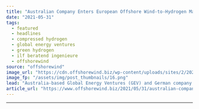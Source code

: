 ```yaml
---
title: "Australian Company Enters European Offshore Wind-to-Hydrogen Market"
date: "2021-05-31"
tags: 
  - featured
  - headlines
  - compressed hydrogen
  - global energy ventures
  - green hydrogen
  - ilf beratend ingenieure
  - offshorewind
source: "offshorewind"
image_url: "https://cdn.offshorewind.biz/wp-content/uploads/sites/2/2021/05/31145003/GEV-C-H2-solution-for-offshore-wind.png"
image_fp: "/assets/img/post_thumbnails/16.png"
lead: "Australia-based Global Energy Ventures (GEV) and German company ILF Beratend Ingenieure (ILF Consulting Engineers)"
article_url: "https://www.offshorewind.biz/2021/05/31/australian-company-enters-european-offshore-wind-to-hydrogen-market/"
---
```


---
